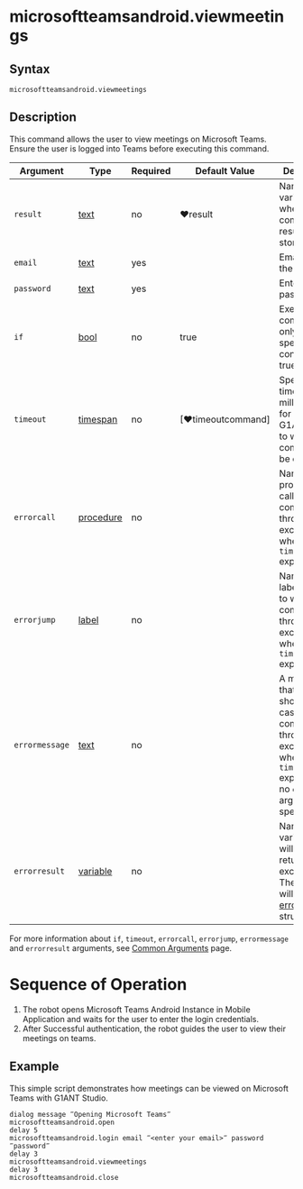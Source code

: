 # microsoftteamsandroid.viewmeetings

## Syntax

```G1ANT
microsoftteamsandroid.viewmeetings
```

## Description

This command allows the user to view meetings on Microsoft Teams. Ensure the user is logged into Teams before executing this command. 

| Argument | Type | Required | Default Value | Description |
| -------- | ---- | -------- | ------------- | ----------- |
|  `result`       | [text](https://manual.g1ant.com/link/G1ANT.Language/G1ANT.Language/Structures/TextStructure.md)  |no   | ♥result   |Name of a variable where the command's result will be stored |
|  `email`       | [text](https://manual.g1ant.com/link/G1ANT.Language/G1ANT.Language/Structures/TextStructure.md)  |yes   |    |Email ID of the user|
|  `password`       | [text](https://manual.g1ant.com/link/G1ANT.Language/G1ANT.Language/Structures/TextStructure.md)  |yes  |    |Enter the password |
| `if`             | [bool](https://manual.g1ant.com/link/G1ANT.Language/G1ANT.Language/Structures/BooleanStructure.md)     | no       | true                                                        | Executes the command only if a specified condition is true   |
| `timeout`        | [timespan](https://manual.g1ant.com/link/G1ANT.Language/G1ANT.Language/Structures/TimeSpanStructure.md)  | no       | [♥timeoutcommand]| Specifies time in milliseconds for G1ANT.Robot to wait for the command to be executed |
| `errorcall`      | [procedure](https://manual.g1ant.com/link/G1ANT.Language/G1ANT.Language/Structures/ProcedureStructure.md)| no       |                                                             | Name of a procedure to call when the command throws an exception or when a given `timeout` expires |
| `errorjump`      | [label](https://manual.g1ant.com/link/G1ANT.Language/G1ANT.Language/Structures/LabelStructure.md)    | no       |                                                             | Name of the label to jump to when the command throws an exception or when a given `timeout` expires |
| `errormessage`   | [text](https://manual.g1ant.com/link/G1ANT.Language/G1ANT.Language/Structures/TextStructure.md)     | no       |                                                             | A message that will be shown in case the command throws an exception or when a given `timeout` expires, and no `errorjump` argument is specified |
| `errorresult`    | [variable](https://manual.g1ant.com/link/G1ANT.Language/G1ANT.Language/Structures/VariableStructure.md) | no       |                                                             | Name of a variable that will store the returned exception. The variable will be of [error](https://manual.g1ant.com/link/G1ANT.Language/G1ANT.Language/Structures/ErrorStructure.md) structure  |

For more information about `if`, `timeout`, `errorcall`, `errorjump`, `errormessage` and `errorresult` arguments, see [Common Arguments](https://manual.g1ant.com/link/G1ANT.Manual/appendices/common-arguments.md) page.

# Sequence of Operation
1. The robot opens Microsoft Teams Android Instance in Mobile Application and waits for the user to enter the login credentials.
2. After Successful authentication, the robot guides the user to view their meetings on teams. 

## Example

This simple script demonstrates how meetings can be viewed on Microsoft Teams with G1ANT Studio. 

```G1ANT
dialog message ‴Opening Microsoft Teams‴
microsoftteamsandroid.open
delay 5
microsoftteamsandroid.login email ‴<enter your email>‴ password ‴password‴ 
delay 3
microsoftteamsandroid.viewmeetings
delay 3
microsoftteamsandroid.close 



```
